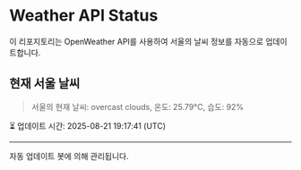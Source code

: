 
# Weather API Status

이 리포지토리는 OpenWeather API를 사용하여 서울의 날씨 정보를 자동으로 업데이트합니다.

## 현재 서울 날씨
> 서울의 현재 날씨: overcast clouds, 온도: 25.79°C, 습도: 92%

⏳ 업데이트 시간: 2025-08-21 19:17:41 (UTC)

---
자동 업데이트 봇에 의해 관리됩니다.
